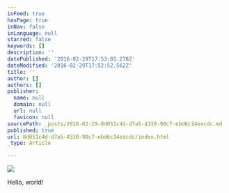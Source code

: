 ```yaml
---
inFeed: true
hasPage: true
inNav: false
inLanguage: null
starred: false
keywords: []
description: ''
datePublished: '2016-02-29T17:53:01.278Z'
dateModified: '2016-02-29T17:52:52.562Z'
title: ''
author: []
authors: []
publisher:
  name: null
  domain: null
  url: null
  favicon: null
sourcePath: _posts/2016-02-29-8d051c4d-d7a5-4330-90c7-ebd6c14eacdc.md
published: true
url: 8d051c4d-d7a5-4330-90c7-ebd6c14eacdc/index.html
_type: Article

---
```

![](https://the-grid-user-content.s3-us-west-2.amazonaws.com/6b8252aa-44fa-4094-b90c-29b3588622af.jpg)

Hello, world!